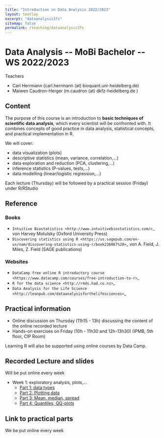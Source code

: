 ```yaml
---
title: "Introduction in Data Analysis 2022/2023"
layout: textlay
excerpt: "dataanalysis3fs"
sitemap: false
permalink: /teaching/dataanalysis3fs
---
```

# Data Analysis -- MoBi Bachelor -- WS 2022/2023

Teachers

* Carl Herrmann (carl.herrmann (at) bioquant.uni-heidelberg.de)
* Maiwen Caudron-Herger (m.caudron (at) dkfz-heidelberg.de )

## Content

The purpose of this course is an introduction to **basic techniques of scientific data analysis**, which every scientist will be confronted with. It combines concepts of good practice in data analysis, statistical concepts, and practical implementation in R.

We will cover:

* data visualization (plots)
* descriptive statistics (mean, variance, correlation,...)
* data exploration and reduction (PCA, clustering,...)
* inference statistics (P-values, tests,...)
* data modelling (linear/logistic regression,...)

Each lecture (Thursday) will be followed by a practical session (Friday) under R/RStudio

## Reference

### Books

* `Intuitive Biostatistics <http://www.intuitivebiostatistics.com/>`_ von Harvey Motulsky (Oxford University Press)
* `Discovering statistics using R <https://us.sagepub.com/en-us/nam/discovering-statistics-using-r/book236067%20>`_ von A. Field, J. Miles, Z. Field (SAGE publications)

### Websites

* `DataCamp free online R introductory course <https://www.datacamp.com/courses/free-introduction-to-r>`_
* `R for the data science <http://r4ds.had.co.nz>`_
* `Data Analysis for the Life Science <http://leanpub.com/dataanalysisforthelifesciences>`_

## Practical information

* Online discussion on Thursday (11h15 - 13h) discussing the content of the online recorded lecture
* Hands-on exercises on Friday (10h - 11h30 and 12h-13h30) (IPMB, 5th floor, CIP Room)

Learning R will also be supported using online courses by Data Camp.

## Recorded Lecture and slides

Will be put online every week



* Week 1: exploratory analysis, plots,...
   + [Part 1: data types](https://youtu.be/itBBBH1gEGc)
   + [Part 2: Plotting data](https://youtu.be/JMoE2lpBsPg)
   + [Part 3: Mean, median, spread](https://youtu.be/DU3IEnVr2kA)
   + [Part 4: Quantiles, QQ-plots](https://youtu.be/jFt72U7xiHk)

## Link to practical parts

We be put online every week



